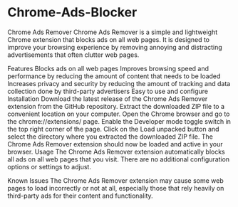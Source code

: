 # Chrome-Ads-Blocker

Chrome Ads Remover
Chrome Ads Remover is a simple and lightweight Chrome extension that blocks ads on all web pages. It is designed to improve your browsing experience by removing annoying and distracting advertisements that often clutter web pages.

Features
Blocks ads on all web pages
Improves browsing speed and performance by reducing the amount of content that needs to be loaded
Increases privacy and security by reducing the amount of tracking and data collection done by third-party advertisers
Easy to use and configure
Installation
Download the latest release of the Chrome Ads Remover extension from the GitHub repository.
Extract the downloaded ZIP file to a convenient location on your computer.
Open the Chrome browser and go to the chrome://extensions/ page.
Enable the Developer mode toggle switch in the top right corner of the page.
Click on the Load unpacked button and select the directory where you extracted the downloaded ZIP file.
The Chrome Ads Remover extension should now be loaded and active in your browser.
Usage
The Chrome Ads Remover extension automatically blocks all ads on all web pages that you visit. There are no additional configuration options or settings to adjust.

Known Issues
The Chrome Ads Remover extension may cause some web pages to load incorrectly or not at all, especially those that rely heavily on third-party ads for their content and functionality.
